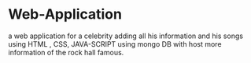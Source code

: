 # Web-Application
a web application for a celebrity adding all his information and his songs using HTML , CSS, JAVA-SCRIPT using mongo DB with host more information of the rock hall famous.
